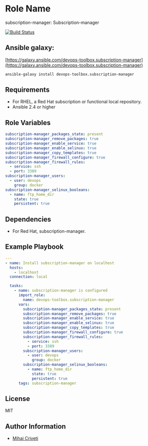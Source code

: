 Role Name
=========

subscription-manager: Subscription-manager

[![Build Status](https://travis-ci.org/cmihai-ansible/subscription-manager.svg?branch=master)](https://travis-ci.org/cmihai-ansible/subscription-manager)

Ansible galaxy:
---------------

[https://galaxy.ansible.com/devops-toolbox.subscription-manager](https://galaxy.ansible.com/devops-toolbox.subscription-manager)

```bash
ansible-galaxy install devops-toolbox.subscription-manager
```

Requirements
------------

- For RHEL, a Red Hat subscription or functional local repository.
- Ansible 2.4 or higher

Role Variables
--------------

```yaml
subscription-manager_packages_state: present
subscription-manager_remove_packages: true
subscription-manager_enable_service: true
subscription-manager_enable_selinux: true
subscription-manager_copy_templates: true
subscription-manager_firewall_configure: true
subscription-manager_firewall_rules:
  - service: ssh
  - port: 3389
subscription-manager_users:
  - user: devops
    group: docker
subscription-manager_selinux_booleans:
  - name: ftp_home_dir
    state: true
    persistent: true
```

Dependencies
------------

- For Red Hat, subscription-manager.

Example Playbook
----------------

```yaml
---
- name: Install subscription-manager on localhost
  hosts:
    - localhost
  connection: local

  tasks:
    - name: subscription-manager is configured
      import_role:
        name: devops-toolbox.subscription-manager
      vars:
        subscription-manager_packages_state: present
        subscription-manager_remove_packages: true
        subscription-manager_enable_service: true
        subscription-manager_enable_selinux: true
        subscription-manager_copy_templates: true
        subscription-manager_firewall_configure: true
        subscription-manager_firewall_rules:
          - service: ssh
          - port: 3389
        subscription-manager_users:
          - user: devops
            group: docker
        subscription-manager_selinux_booleans:
          - name: ftp_home_dir
            state: true
            persistent: true
      tags: subscription-manager
```

License
-------

MIT

Author Information
------------------

- [Mihai Criveti](https://www.linkedin.com/in/devops-toolbox.)
